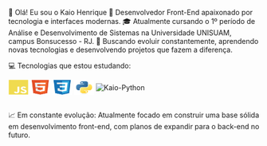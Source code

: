 👋 Olá! Eu sou o Kaio Henrique
🎯 Desenvolvedor Front-End apaixonado por tecnologia e interfaces modernas.
🎓 Atualmente cursando o 1º período de Análise e Desenvolvimento de Sistemas na Universidade UNISUAM, campus Bonsucesso - RJ.
🚀 Buscando evoluir constantemente, aprendendo novas tecnologias e desenvolvendo projetos que fazem a diferença.

💻 Tecnologias que estou estudando:

<div style="display: inline_block">
  <img align="center" alt="Kaio-Js" height="30" width="40" src="https://raw.githubusercontent.com/devicons/devicon/master/icons/javascript/javascript-plain.svg">
  <img align="center" alt="Kaio-HTML" height="30" width="40" src="https://raw.githubusercontent.com/devicons/devicon/master/icons/html5/html5-original.svg">
  <img align="center" alt="Kaio-CSS" height="30" width="40" src="https://raw.githubusercontent.com/devicons/devicon/master/icons/css3/css3-original.svg">
  <img align="center" alt="Kaio-Python" height="30" width="40" src="https://raw.githubusercontent.com/devicons/devicon/master/icons/python/python-original.svg">
  <img align="center" alt="Kaio-Python" height="30" width="20" src="https://upload.wikimedia.org/wikipedia/commons/thumb/3/33/Figma-logo.svg/1200px-Figma-logo.svg.png">
</div><br>
  
📈 Em constante evolução:
Atualmente focado em construir uma base sólida em desenvolvimento front-end, com planos de expandir para o back-end no futuro.
